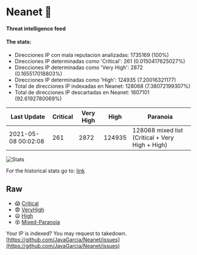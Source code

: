 # Neanet :hocho:
#### Threat intelligence feed
#### The stats:

- Direcciones IP con mala reputacion analizadas: 1735169 (100%)
- Direcciones IP determinadas como 'Critical':  261 (0.0150417625027%)
- Direcciones IP determinadas como 'Very High':  2872 (0.165517018803%)
- Direcciones IP determinadas como 'High':  124935 (7.20016321177)
- Total de direcciones IP indexadas en Neanet:  128068 (7.38072199307%)
- Total de direcciones IP descartadas en Neanet:  1607101 (92.6192780069%)

| Last Update | Critical | Very High | High | Paranoia |
| --- | --- | --- | --- | --- |
| 2021-05-08 00:02:08 | 261 | 2872 | 124935 | 128068 mixed list (Critical + Very High + High)|

![Stats](https://docs.google.com/spreadsheets/d/e/2PACX-1vSnaNMIXVabIpDJjufMlzH7poXnshF3mgd8Is1g9ytUEzVsP5my4Trn8f-xkoLLQ38xpL3HtmUexLo6/pubchart?oid=501124687&format=image)

For the historical stats go to: [link](/stats.csv)
## Raw
- :scream: [Critical](https://raw.githubusercontent.com/JavaGarcia/Neanet/master/blacklists/neanet_critical.txt)
- :fearful: [VeryHigh](https://raw.githubusercontent.com/JavaGarcia/Neanet/master/blacklists/neanet_veryHigh.txtt)
- :frowning: [High](https://raw.githubusercontent.com/JavaGarcia/Neanet/master/blacklists/neanet_high.txt)
- :dizzy_face: [Mixed-Paranoia](https://raw.githubusercontent.com/JavaGarcia/Neanet/master/blacklists/neanet_all.txt)


Your IP is indexed? You may request to takedown. [https://github.com/JavaGarcia/Neanet/issues](https://github.com/JavaGarcia/Neanet/issues)





























































































































































































































































































































































































































































































































































































































































































































































































































































































































































































































































































































































































































































































































































































































































































































































































































































































































































































































































































































































































































































































































































































































































































































































































































































































































































































































































































































































































































































































































































































































































































































































































































































































































































































































































































































































































































































































































































































































































































































































































































































































































































































































































































































































































































































































































































































































































































































































































































































































































































































































































































































































































































































































































































































































































































































































































































































































































































































































































































































































































































































































































































































































































































































































































